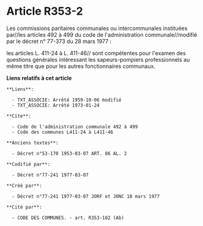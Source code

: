 # Article R353-2

Les commissions paritaires communales ou intercommunales instituées par//les articles 492 à 499 du code de l'administration
communale//modifié par le décret n° 77-373 du 28 mars 1977 :

les articles L. 411-24 à L. 411-46// sont compétentes pour l'examen des questions générales intéressant les sapeurs-pompiers
professionnels au même titre que pour les autres fonctionnaires communaux.

**Liens relatifs à cet article**

	**Liens**:

	  - TXT_ASSOCIE: Arrêté 1959-10-06 modifié
	  - TXT_ASSOCIE: Arrêté 1973-01-24

	**Cite**:

	  - Code de l'administration communale 492 à 499
	  - Code des communes L411-24 à L411-46

	**Anciens textes**:

	  - Décret n°53-170 1953-03-07 ART. 86 AL. 2

	**Codifié par**:

	  - Décret n°77-241 1977-03-07

	**Créé par**:

	  - Décret n°77-241 1977-03-07 JORF et JONC 18 mars 1977

	**Cité par**:

	  - CODE DES COMMUNES. - art. R353-102 (Ab)
